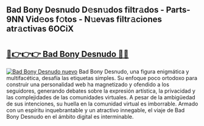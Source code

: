 ## Bad Bony Desnudo D𝚎sn𝚞dos filtr𝚊dos - Parts-9NN Vid𝚎os f𝚘tos - N𝚞evas filtr𝚊ciones atr𝚊ctivas 6OCiX

# <h2><a href="http://mb5i51.tromn.icu/?c=Bad+Bony+Desnudo">🔗👉👉👉 Bad Bony Desnudo 🔗🔗</a></h2>

[![Bad Bony Desnudo nuevo](https://i.imgur.com/pEAQMta.gif)](http://mb5i51.tromn.icu/?c=Bad+Bony+Desnudo)
Bad Bony Desnudo, una figura enigmática y multifacética, desafía las etiquetas simples. Su enfoque poco ortodoxo para construir una personalidad web ha magnetizado y ofendido a los seguidores, generando debates sobre la expresión artística, la privacidad y las complejidades de las comunidades virtuales. A pesar de la ambigüedad de sus intenciones, su huella en la comunidad virtual es imborrable. Armado con un espíritu inquebrantable y un atractivo innegable, el viaje de Bad Bony Desnudo en el ámbito digital es interminable.
